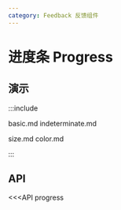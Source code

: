 ```yaml
---
category: Feedback 反馈组件
---
```


# 进度条 Progress

## 演示

:::include

basic.md indeterminate.md

size.md color.md

:::

## API

<<<API progress